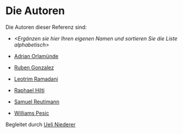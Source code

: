# Die Autoren

Die Autoren dieser Referenz sind:

- _<Ergänzen sie hier Ihren eigenen Namen und sortieren Sie die Liste alphabetisch>_

- [Adrian Orlamünde](orad.md)
- [Ruben Gonzalez](goru.md)
- [Leotrim Ramadani](rale.md)
- [Raphael Hilti](rhil.md)
- [Samuel Reutimann](SaRe.md)
- [Williams Pesic](wipe.md)

Begleitet durch [Ueli Niederer](niue.md)
